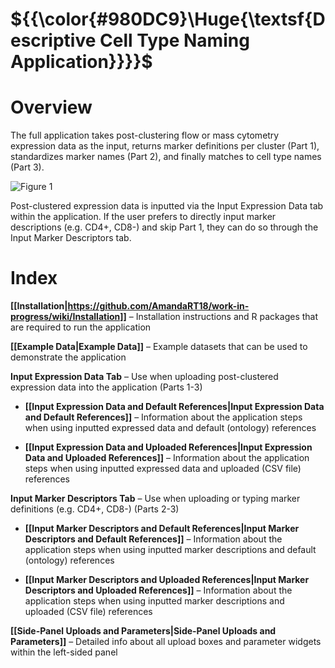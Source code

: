 
# ${{\color{#980DC9}\Huge{\textsf{Descriptive Cell Type Naming Application}}}}\$ 

# Overview
The full application takes post-clustering flow or mass cytometry expression data as the input, returns marker definitions per cluster (Part 1), standardizes marker names (Part 2), and finally matches to cell type names (Part 3). 

![Figure 1](https://github.com/user-attachments/assets/fd6ec134-f358-43cd-b891-cce9790c5bf2)


Post-clustered expression data is inputted via the Input Expression Data tab within the application. If the user prefers to directly input marker descriptions (e.g. CD4+, CD8-) and skip Part 1, they can do so through the Input Marker Descriptors tab.


# Index
**[[Installation|https://github.com/AmandaRT18/work-in-progress/wiki/Installation]]** – Installation instructions and R packages that are required to run the application  

**[[Example Data|Example Data]]** – Example datasets that can be used to demonstrate the application   

**Input Expression Data Tab** – Use when uploading post-clustered expression data into the application (Parts 1-3)  

* **[[Input Expression Data and Default References|Input Expression Data and Default References]]** – Information about the application steps when using inputted expressed data and default (ontology) references
  
* **[[Input Expression Data and Uploaded References|Input Expression Data and Uploaded References]]** – Information about the application steps when using inputted expressed data and uploaded (CSV file) references
  
**Input Marker Descriptors Tab** – Use when uploading or typing marker definitions (e.g. CD4+, CD8-) (Parts 2-3)  

* **[[Input Marker Descriptors and Default References|Input Marker Descriptors and Default References]]** – Information about the application steps when using inputted marker descriptions and default (ontology) references  

* **[[Input Marker Descriptors and Uploaded References|Input Marker Descriptors and Uploaded References]]** – Information about the application steps when using inputted marker descriptions and uploaded (CSV file) references  

**[[Side-Panel Uploads and Parameters|Side-Panel Uploads and Parameters]]** – Detailed info about all upload boxes and parameter widgets within the left-sided panel  
